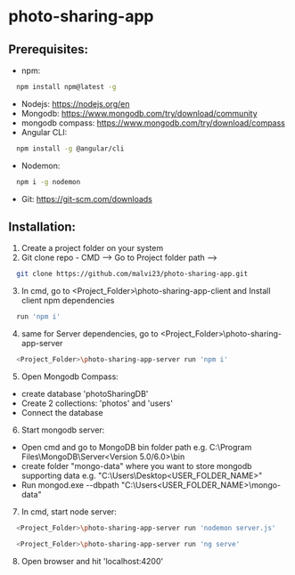 # photo-sharing-app

## Prerequisites:
- npm: 
```sh
  npm install npm@latest -g
  ```
- Nodejs: https://nodejs.org/en
- Mongodb: https://www.mongodb.com/try/download/community
- mongodb compass: https://www.mongodb.com/try/download/compass
- Angular CLI:
```sh
  npm install -g @angular/cli
  ``` 
- Nodemon:
```sh
  npm i -g nodemon
  ```
- Git: https://git-scm.com/downloads


## Installation:
1. Create a project folder on your system
2. Git clone repo - CMD --> Go to Project folder path --> 

```sh
  git clone https://github.com/malvi23/photo-sharing-app.git
  ```
3. In cmd, go to <Project_Folder>\photo-sharing-app-client and Install client npm dependencies
```sh
  run 'npm i'
  ```
4. same for Server dependencies, go to <Project_Folder>\photo-sharing-app-server
```sh
  <Project_Folder>\photo-sharing-app-server run 'npm i'
  ```
5. Open Mongodb Compass:
- create database 'photoSharingDB'
- Create 2 collections: 'photos' and 'users'
- Connect the database

6. Start mongodb server:
- Open cmd and go to MongoDB bin folder path e.g. C:\Program Files\MongoDB\Server\<Version 5.0/6.0>\bin
- create folder "mongo-data" where you want to store mongodb supporting data e.g. "C:\Users\Desktop\<USER_FOLDER_NAME>\"
- Run mongod.exe --dbpath "C:\Users\<USER_FOLDER_NAME>\mongo-data"

7. In cmd, start node server:

```sh
  <Project_Folder>\photo-sharing-app-server run 'nodemon server.js'
   ```

```sh
  <Project_Folder>\photo-sharing-app-server run 'ng serve'
  ```
8. Open browser and hit 'localhost:4200'
